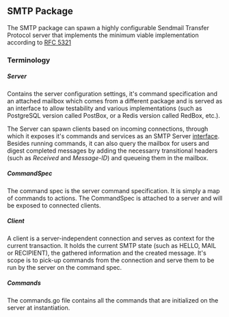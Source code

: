 ## SMTP Package

The SMTP package can spawn a highly configurable Sendmail Transfer Protocol server that implements the minimum viable implementation according to [RFC 5321](http://tools.ietf.org/html/rfc5321)

### Terminology

##### Server
Contains the server configuration settings, it's command specification and an attached mailbox which comes from a different package and is served as an interface to allow testability and various implementations (such as PostgreSQL version called PostBox, or a Redis version called RedBox, etc.).

The Server can spawn clients based on incoming connections, through which it exposes it's commands and services as an SMTP Server [interface](https://github.com/gbbr/gomez/blob/master/smtp/server.go#L16). Besides running commands, it can also query the mailbox for users and digest completed messages by adding the necessarry transitional headers (such as _Received_ and _Message-ID_) and queueing them in the mailbox.

##### CommandSpec
The command spec is the server command specification. It is simply a map of commands to actions. The CommandSpec is attached to a server and will be exposed to connected clients.

##### Client
A client is a server-independent connection and serves as context for the current transaction. It holds the current SMTP state (such as HELLO, MAIL or RECIPIENT), the gathered information and the created message. It's scope is to pick-up commands from the connection and serve them to be run by the server on the command spec.

##### Commands
The commands.go file contains all the commands that are initialized on the server at instantiation.
